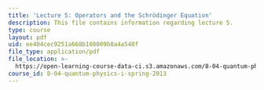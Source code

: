```yaml
---
title: 'Lecture 5: Operators and the Schrödinger Equation'
description: This file contains information regarding lecture 5.
type: course
layout: pdf
uid: ee404cec9251a668b108009b8a4a540f
file_type: application/pdf
file_location: >-
  https://open-learning-course-data-ci.s3.amazonaws.com/8-04-quantum-physics-i-spring-2013/ee404cec9251a668b108009b8a4a540f_MIT8_04S13_Lec05.pdf
course_id: 8-04-quantum-physics-i-spring-2013
---
```

